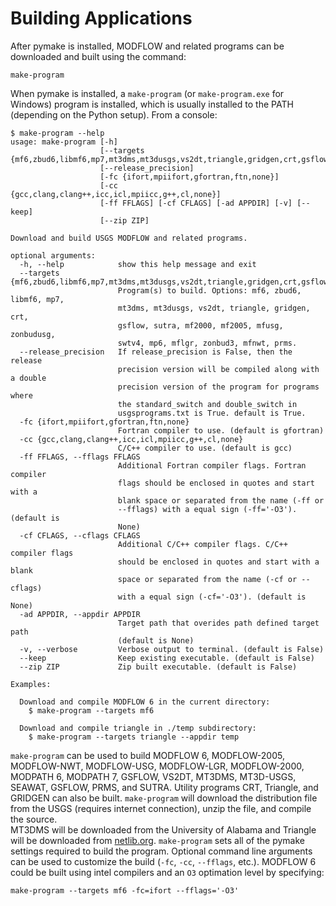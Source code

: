 # Building Applications

After pymake is installed, MODFLOW and related programs can be downloaded and built using the command:

```
make-program
```

When pymake is installed, a `make-program` (or `make-program.exe` for Windows) program is installed, which is usually installed to the PATH (depending on the Python setup). From a console:

```console
$ make-program --help
usage: make-program [-h]
                    [--targets {mf6,zbud6,libmf6,mp7,mt3dms,mt3dusgs,vs2dt,triangle,gridgen,crt,gsflow,sutra,mf2000,mf2005,mfusg,zonbudusg,swtv4,mp6,mflgr,zonbud3,mfnwt,prms}]
                    [--release_precision]
                    [-fc {ifort,mpiifort,gfortran,ftn,none}]
                    [-cc {gcc,clang,clang++,icc,icl,mpiicc,g++,cl,none}]
                    [-ff FFLAGS] [-cf CFLAGS] [-ad APPDIR] [-v] [--keep]
                    [--zip ZIP]

Download and build USGS MODFLOW and related programs.

optional arguments:
  -h, --help            show this help message and exit
  --targets {mf6,zbud6,libmf6,mp7,mt3dms,mt3dusgs,vs2dt,triangle,gridgen,crt,gsflow,sutra,mf2000,mf2005,mfusg,zonbudusg,swtv4,mp6,mflgr,zonbud3,mfnwt,prms}
                        Program(s) to build. Options: mf6, zbud6, libmf6, mp7,
                        mt3dms, mt3dusgs, vs2dt, triangle, gridgen, crt,
                        gsflow, sutra, mf2000, mf2005, mfusg, zonbudusg,
                        swtv4, mp6, mflgr, zonbud3, mfnwt, prms.
  --release_precision   If release_precision is False, then the release
                        precision version will be compiled along with a double
                        precision version of the program for programs where
                        the standard_switch and double_switch in
                        usgsprograms.txt is True. default is True.
  -fc {ifort,mpiifort,gfortran,ftn,none}
                        Fortran compiler to use. (default is gfortran)
  -cc {gcc,clang,clang++,icc,icl,mpiicc,g++,cl,none}
                        C/C++ compiler to use. (default is gcc)
  -ff FFLAGS, --fflags FFLAGS
                        Additional Fortran compiler flags. Fortran compiler
                        flags should be enclosed in quotes and start with a
                        blank space or separated from the name (-ff or
                        --fflags) with a equal sign (-ff='-O3'). (default is
                        None)
  -cf CFLAGS, --cflags CFLAGS
                        Additional C/C++ compiler flags. C/C++ compiler flags
                        should be enclosed in quotes and start with a blank
                        space or separated from the name (-cf or --cflags)
                        with a equal sign (-cf='-O3'). (default is None)
  -ad APPDIR, --appdir APPDIR
                        Target path that overides path defined target path
                        (default is None)
  -v, --verbose         Verbose output to terminal. (default is False)
  --keep                Keep existing executable. (default is False)
  --zip ZIP             Zip built executable. (default is False)

Examples:

  Download and compile MODFLOW 6 in the current directory:
    $ make-program --targets mf6

  Download and compile triangle in ./temp subdirectory:
    $ make-program --targets triangle --appdir temp
```

`make-program` can be used to build MODFLOW 6, MODFLOW-2005,
MODFLOW-NWT, MODFLOW-USG, MODFLOW-LGR, MODFLOW-2000, MODPATH 6, MODPATH 7, GSFLOW, VS2DT, MT3DMS, MT3D-USGS, SEAWAT, GSFLOW, PRMS, and SUTRA. Utility programs CRT, Triangle, and GRIDGEN can also be built. `make-program` will download the distribution file from the USGS
(requires internet connection), unzip the file, and compile the source.  
MT3DMS will be downloaded from the University of Alabama and Triangle will be downloaded from
[netlib.org](http://www.netlib.org/voronoi/triangle.zip). `make-program` sets all of the pymake settings required to build the program. Optional command line arguments can be used to customize the build (`-fc`,
`-cc`, `--fflags`, etc.). MODFLOW 6 could be built using intel compilers and
an `O3` optimation level by specifying:

```
make-program --targets mf6 -fc=ifort --fflags='-O3'
```